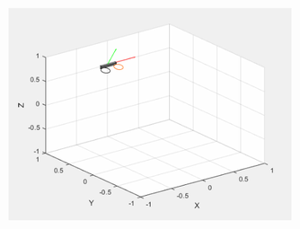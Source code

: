 ![drone circle gif](https://raw.githubusercontent.com/harrijin/aerial-robotics/main/lab1/circle.gif)
